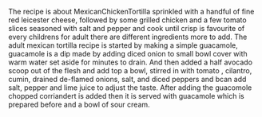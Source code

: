 The recipe is about MexicanChickenTortilla sprinkled with a handful of fine red leicester cheese, followed by some grilled chicken and a few tomato slices seasoned with salt and pepper and cook until crisp is favourite of every childrens for adult there are different ingredients more to add. The adult mexican tortilla recipe is started by making a simple guacamole, guacamole is a dip made by adding diced onion to small bowl cover with warm water set aside for minutes to drain. And then added a half avocado scoop out of the flesh and add top a bowl, stirred in with tomato , cilantro, cumin, drained de-flamed onions, salt, and diced peppers and bcan add salt, pepper and lime juice to adjust the taste.
After adding the guacomole chopped corriandert is added then it is served with guacamole which is prepared before and a bowl of sour cream.